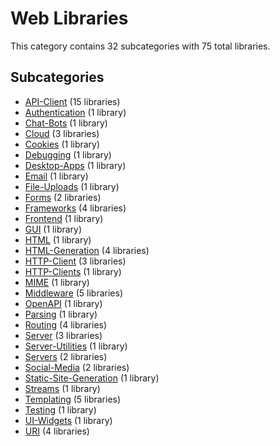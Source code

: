 # Web Libraries

This category contains 32 subcategories with 75 total libraries.

## Subcategories

- [API-Client](API-Client.md) (15 libraries)
- [Authentication](Authentication.md) (1 library)
- [Chat-Bots](Chat-Bots.md) (1 library)
- [Cloud](Cloud.md) (3 libraries)
- [Cookies](Cookies.md) (1 library)
- [Debugging](Debugging.md) (1 library)
- [Desktop-Apps](Desktop-Apps.md) (1 library)
- [Email](Email.md) (1 library)
- [File-Uploads](File-Uploads.md) (1 library)
- [Forms](Forms.md) (2 libraries)
- [Frameworks](Frameworks.md) (4 libraries)
- [Frontend](Frontend.md) (1 library)
- [GUI](GUI.md) (1 library)
- [HTML](HTML.md) (1 library)
- [HTML-Generation](HTML-Generation.md) (4 libraries)
- [HTTP-Client](HTTP-Client.md) (3 libraries)
- [HTTP-Clients](HTTP-Clients.md) (1 library)
- [MIME](MIME.md) (1 library)
- [Middleware](Middleware.md) (5 libraries)
- [OpenAPI](OpenAPI.md) (1 library)
- [Parsing](Parsing.md) (1 library)
- [Routing](Routing.md) (4 libraries)
- [Server](Server.md) (3 libraries)
- [Server-Utilities](Server-Utilities.md) (1 library)
- [Servers](Servers.md) (2 libraries)
- [Social-Media](Social-Media.md) (2 libraries)
- [Static-Site-Generation](Static-Site-Generation.md) (1 library)
- [Streams](Streams.md) (1 library)
- [Templating](Templating.md) (5 libraries)
- [Testing](Testing.md) (1 library)
- [UI-Widgets](UI-Widgets.md) (1 library)
- [URI](URI.md) (4 libraries)
